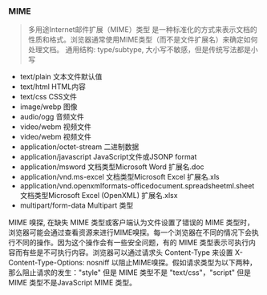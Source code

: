 
### MIME
> 多用途Internet邮件扩展（MIME）类型 是一种标准化的方式来表示文档的性质和格式。浏览器通常使用MIME类型（而不是文件扩展名）来确定如何处理文档。
> 通用结构: type/subtype, 大小写不敏感，但是传统写法都是小写
* text/plain	文本文件默认值
* text/html	HTML内容
* text/css	CSS文件
* image/webp	图像
* audio/ogg	音频文件
* video/webm	视频文件
* video/webm	视频文件
* application/octet-stream 二进制数据	
* application/javascript  JavaScript文件或JSONP format
* application/msword  文档类型Microsoft Word		扩展名.doc
* application/vnd.ms-excel   文档类型Microsoft Excel	扩展名.xls	
* application/vnd.openxmlformats-officedocument.spreadsheetml.sheet   文档类型Microsoft Excel (OpenXML)	  扩展名.xlsx	
* multipart/form-data   Multipart 类型

MIME 嗅探, 在缺失 MIME 类型或客户端认为文件设置了错误的 MIME 类型时，浏览器可能会通过查看资源来进行MIME嗅探。每一个浏览器在不同的情况下会执行不同的操作。因为这个操作会有一些安全问题，有的 MIME 类型表示可执行内容而有些是不可执行内容。浏览器可以通过请求头 Content-Type 来设置 X-Content-Type-Options: nosniff 以阻止MIME嗅探。假如请求类型为以下两种，那么阻止请求的发生："style" 但是 MIME 类型不是 "text/css"，"script" 但是 MIME 类型不是JavaScript MIME 类型。